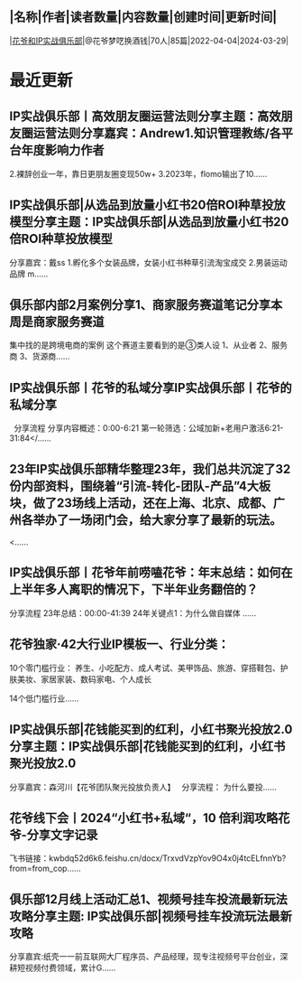 |名称|作者|读者数量|内容数量|创建时间|更新时间|
---
|[花爷和IP实战俱乐部](https://xiaobot.net/p/huaye?refer=0b133df9-27dc-423b-8101-639049001c13)|@花爷梦呓换酒钱|70人|85篇|2022-04-04|2024-03-29|

# 最近更新
## IP实战俱乐部丨高效朋友圈运营法则分享主题：高效朋友圈运营法则分享嘉宾：Andrew1.知识管理教练/各平台年度影响力作者
2.裸辞创业一年，靠日更朋友圈变现50w+
3.2023年，flomo输出了10......
## IP实战俱乐部|从选品到放量小红书20倍ROI种草投放模型分享主题：IP实战俱乐部|从选品到放量小红书20倍ROI种草投放模型
分享嘉宾：戴ss
1.孵化多个女装品牌，女装小红书种草引流淘宝成交
2.男装运动品牌 m......
## 俱乐部内部2月案例分享1、商家服务赛道笔记分享本周是商家服务赛道
集中找的是跨境电商的案例
这个赛道主要看到的是③类人设
1、从业者
2、服务商
3、货源商......
## IP实战俱乐部丨花爷的私域分享IP实战俱乐部丨花爷的私域分享
&nbsp;
分享流程
分享内容概述：0:00-6:21
第一轮筛选：公域加新+老用户激活6:21-31:84</......
## 23年IP实战俱乐部精华整理23年，我们总共沉淀了32份内部资料，围绕着“引流-转化-团队-产品”4大板块，做了23场线上活动，还在上海、北京、成都、广州各举办了一场闭门会，给大家分享了最新的玩法。

<......
## IP实战俱乐部丨花爷年前唠嗑花爷：年末总结：如何在上半年多人离职的情况下，下半年业务翻倍的？

分享流程
23年总结：00:00-41:39
24年关键点1：为什么做自媒体 ......
## 花爷独家·42大行业IP模板一、行业分类：
10个零门槛行业：
养生、小吃配方、成人考试、美甲饰品、旅游、穿搭鞋包、护肤美妆、家居家装、数码家电、个人成长

14个低门槛行业......
## IP实战俱乐部|花钱能买到的红利，小红书聚光投放2.0分享主题：IP实战俱乐部|花钱能买到的红利，小红书聚光投放2.0
分享嘉宾：森河川【花爷团队聚光投放负责人】
&nbsp;
分享流程：
为什么要投......
## 花爷线下会丨2024“小红书+私域“，10 倍利润攻略花爷-分享文字记录
飞书链接：kwbdq52d6k6.feishu.cn/docx/TrxvdVzpYov9O4x0j4tcELfnnYb?from=from_cop......
## 俱乐部12月线上活动汇总1、视频号挂车投流最新玩法攻略分享主题: IP实战俱乐部|视频号挂车投流玩法最新攻略
分享嘉宾:纸壳一一前互联网大厂程序员、产品经理，现专注视频号平台创业，深耕短视频付费领域，累计G......

